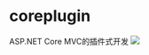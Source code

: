 # coreplugin
ASP.NET Core MVC的插件式开发
<img src="https://github.com/jacklmjie/coreplugin/edit/master/demo.gif"/>
